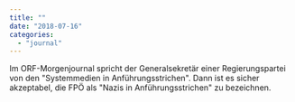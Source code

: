```yaml
---
title: ""
date: "2018-07-16"
categories: 
  - "journal"
---
```


Im ORF-Morgenjournal spricht der Generalsekretär einer Regierungspartei von den "Systemmedien in Anführungsstrichen". Dann ist es sicher akzeptabel, die FPÖ als "Nazis in Anführungsstrichen" zu bezeichnen.
